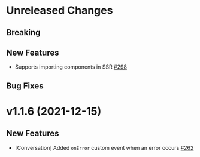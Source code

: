 # Unreleased Changes

## Breaking

## New Features

- Supports importing components in SSR [#298](https://github.com/nylas/components/pull/298)

## Bug Fixes

# v1.1.6 (2021-12-15)

## New Features

- [Conversation] Added `onError` custom event when an error occurs [#262](https://github.com/nylas/components/pull/262)
